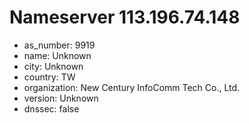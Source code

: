 # Nameserver 113.196.74.148

* as_number: 9919
* name: Unknown
* city: Unknown
* country: TW
* organization: New Century InfoComm Tech Co., Ltd.
* version: Unknown
* dnssec: false
